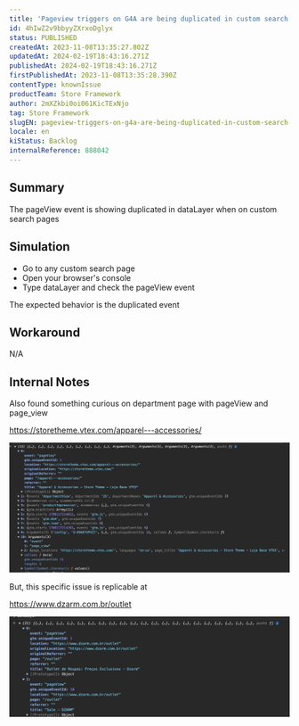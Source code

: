 ```yaml
---
title: 'Pageview triggers on G4A are being duplicated in custom search pages'
id: 4hIwZ2v9bbyyZXrxoDglyx
status: PUBLISHED
createdAt: 2023-11-08T13:35:27.802Z
updatedAt: 2024-02-19T18:43:16.271Z
publishedAt: 2024-02-19T18:43:16.271Z
firstPublishedAt: 2023-11-08T13:35:28.390Z
contentType: knownIssue
productTeam: Store Framework
author: 2mXZkbi0oi061KicTExNjo
tag: Store Framework
slugEN: pageview-triggers-on-g4a-are-being-duplicated-in-custom-search-pages
locale: en
kiStatus: Backlog
internalReference: 888042
---
```


## Summary


The pageView event is showing duplicated in dataLayer when on custom search pages


##

## Simulation



- Go to any custom search page
- Open your browser's console
- Type dataLayer and check the pageView event

The expected behavior is the duplicated event


##

## Workaround


N/A


## **Internal Notes**

Also found something curious on department page with pageView and page_view

https://storetheme.vtex.com/apparel---accessories/

 ![](https://raw.githubusercontent.com/vtexdocs/help-center-content/refs/heads/main/docs/en/known-issues/Store%20Framework/pageview-triggers-on-g4a-are-being-duplicated-in-custom-search-pages_1.png)

But, this specific issue is replicable at

https://www.dzarm.com.br/outlet

 ![](https://raw.githubusercontent.com/vtexdocs/help-center-content/refs/heads/main/docs/en/known-issues/Store%20Framework/pageview-triggers-on-g4a-are-being-duplicated-in-custom-search-pages_2.png)

